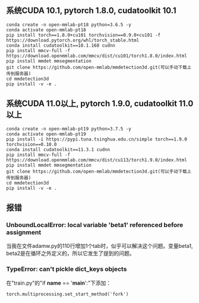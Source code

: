 ## 系统CUDA 10.1, pytorch 1.8.0, cudatoolkit 10.1
```
conda create -n open-mmlab-pt18 python=3.6.5 -y
conda activate open-mmlab-pt18
pip install torch==1.8.0+cu101 torchvision==0.9.0+cu101 -f https://download.pytorch.org/whl/torch_stable.html
conda install cudatoolkit==10.1.168 cudnn
pip install mmcv-full -f https://download.openmmlab.com/mmcv/dist/cu101/torch1.8.0/index.html
pip install mmdet mmsegmentation
git clone https://github.com/open-mmlab/mmdetection3d.git(可以手动下载上传到服务器)
cd mmdetection3d
pip install -v -e .
```

## 系统CUDA 11.0以上, pytorch 1.9.0, cudatoolkit 11.0以上
```
conda create -n open-mmlab-pt19 python=3.7.5 -y
conda activate open-mmlab-pt19
pip install -i https://pypi.tuna.tsinghua.edu.cn/simple torch==1.9.0 torchvision==0.10.0
conda install cudatoolkit==11.3.1 cudnn
pip install mmcv-full -f https://download.openmmlab.com/mmcv/dist/cu113/torch1.9.0/index.html
pip install mmdet mmsegmentation
git clone https://github.com/open-mmlab/mmdetection3d.git(可以手动下载上传到服务器)
cd mmdetection3d
pip install -v -e .
```

## 报错
### UnboundLocalError: local variable 'beta1' referenced before assignment
当我在文件adamw.py的110行增加1个tab时，似乎可以解决这个问题。变量beta1, beta2是在循环之外定义的，所以它发生了提到的问题。

### TypeError: can't pickle dict_keys objects
在"train.py"的"if __name__ == '__main__':"下添加：
```
torch.multiprocessing.set_start_method('fork')
```
